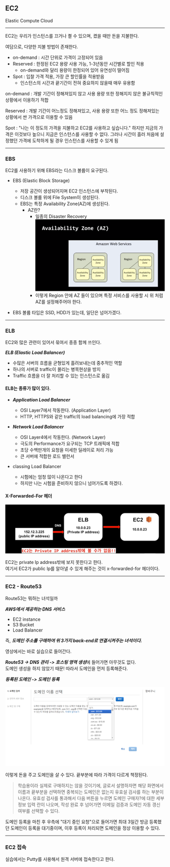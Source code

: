 ## EC2
Elastic Compute Cloud

***

EC2는 우리가 인스턴스를 끄거나 켤 수 있으며, 켰을 때만 돈을 지불한다.

여담으로, 다양한 지불 방법이 존재한다.

+ on-demand : 시간 단위로 가격이 고정되어 있음
+ Reserved : 한정된 EC2 용량 사용 가능, 1-3년동안 시간별로 할인 적용
  + on-demand와 달리 용량이 한정되어 있어 유연성이 떨어짐
+ Spot : 입찰 가격 적용, 가장 큰 할인률을 적용받음
    + 인스턴스의 시간과 끝기간이 전혀 중요하지 않을때 매우 유용함
    
on-demand : 개발 기간이 정해져있지 않고 사용 용량 또한 정해지지 않은
불규칙적인 상황에서 이용하기 적합

Reserved : 개발 기간이 어느정도 정해져있고, 사용 용량 또한 어느 정도
정해져있는 상황에서 싼 가격으로 이용할 수 있음

Spot : "나는 이 정도의 가격을 지불하고 EC2를 사용하고 싶습니다." 
하지만 지금의 가격은 이것보다 높으니 지금은 인스턴스를 사용할 수 없다.
그러나 시간이 흘러 처음에 설정했던 가격에 도착하게 될 경우 인스턴스를
사용할 수 있게 됨

***

### EBS

EC2를 사용하기 위해 EBS라는 디스크 볼륨이 요구된다.

+ EBS (Elastic Block Storage)
  + 저장 공간이 생성되어지며 EC2 인스턴스에 부착된다.
  + 디스크 볼륨 위에 File System이 생성된다.
  + EBS는 특정 Availability Zone(AZ)에 생성된다.
    + AZ란?
      + 일종의 Disaster Recovery
      ![img.png](img.png)
      + 이렇게 Region 안에 AZ 들이 있으며 특정 서비스를 사용할 시
      위 처럼 AZ를 설정해주어야 한다.
        
+ EBS 볼륨 타입은 SSD, HDD가 있는데, 일단은 넘어가겠다.

***

### ELB

EC2와 많은 관련이 있어서 묶여서 종종 함께 쓰인다.

***ELB (Elastic Load Balancer)***

+ 수많은 서버의 흐름을 균형있게 흘려보내는데 중추적인 역할
+ 하나의 서버로 traffic이 몰리는 병목현상을 방지
+ Traffic 흐름을 더 잘 처리할 수 있는 인스턴스로 옮김

#### ELB는 종류가 많이 있다.

+ ***Application Load Balancer***
  + OSI Layer7에서 작동한다. (Application Layer)
  + HTTP, HTTPS와 같은 traffic의 load balancing에 가장 적합 
  
+ ***Network Load Balancer***
  + OSI Layer4에서 작동한다. (Network Layer)
  + 극도의 Performance가 요구되는 TCP 트래픽에 적합
  + 초당 수백만개의 요청을 미세한 딜레이로 처리 가능
  + 큰 서버에 적합한 로드 밸런서
  
+ classing Load Balancer
  + 시험에는 엄청 많이 나온다고 한다
  + 하지만 나는 시험을 준비하지 않으니 넘어가도록 하겠다.
  
#### X-Forwarded-For 헤더

![img_1.png](img_1.png)

EC2는 private Ip address밖에 보지 못한다고 한다.  
여기서 EC2가 public Ip를 알아낼 수 있게 해주는 것이 
x-forwarded-for 헤더이다.

***

### EC2 - Route53

Route53는 뭐하는 녀석일까

***AWS에서 제공하는 DNS 서비스***

+ EC2 instance
+ S3 Bucket
+ Load Balancer

즉, ***도메인 주소를 구매하여 위 3가지 back-end로 연결시켜주는 녀석이다.***


영상에서는 바로 실습으로 들어간다.

***Route53 -> DNS 관리 -> 호스팅 영역 생성***에 들어가면 아무것도 없다.  
도메인 생성을 하지 않았기 때문! 따라서 도메인을 먼저 등록해준다.

***등록된 도메인 -> 도메인 등록***

![img_2.png](img_2.png)

이렇게 돈을 주고 도메인을 살 수 있다. 끝부분에 따라 가격이 다르게
책정된다. 

> 학습용이라 실제로 구매하지는 않을 것이기에, 글로서 설명하자면
해당 화면에서 이름과 끝부분을 선택하면 중복되는 도메인은 없는지 
유효설 검사를 하는 부분이 나온다. 유효성 검사를 통과해서 다음 버튼을
누르면 도메인 구매자?에 대한 세부 정보 입력 란이 나오며, 작성 완료 후
> 넘어가면 이메일 검증과 도메인 자동 갱신 여부를 선택할 수 있다.


도메인 등록을 마친 후 우측에 "대기 중인 요청"으로 들어가면 최대 3일간
방금 등록했던 도메인이 등록을 대기중이며, 이후 등록이 처리되면 도메인을 
정상 이용할 수 있다.

***

### EC2 접속

실습에서는 Putty를 사용해서 원격 서버에 접속한다고 한다.
